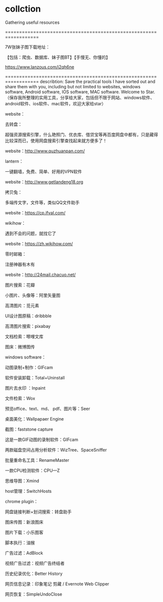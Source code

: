 # collction
Gathering useful resources

==================================================================

7W张妹子图下载地址：

【包括：爬虫、数据库、妹子图BT】【手慢无、你懂的】

https://www.lanzous.com/i2qh6ne

==================================================================
describtion:
Save the practical tools I have sorted out and share them with you, including but not limited to websites, windows software, Android software, IOS software, MAC software. Welcome to Star.（保存我所整理的实用工具，分享给大家，包括但不限于网站、windows软件、android软件、ios软件、mac软件，欢迎大家给star）

website：

去转盘：

超强资源搜索引擎，什么艳照门、优衣库、借贷宝等再百度网盘中都有，只是藏得比较深而已，使用网盘搜索引擎查找起来就方便多了！

website：http://www.quzhuanpan.com/

lantern：

一键翻墙，免费、简单、好用的VPN软件

website：http://www.getlandeng18.org

拷贝兔：

多端传文字，文件等，类似QQ文件助手

website：https://cp.ifval.com/

wikihow：

遇到不会的问题，就找它了

website：https://zh.wikihow.com/

零时邮箱：

注册神器有木有

website：http://24mail.chacuo.net/

图片搜索：花瓣

小图片、头像等：阿里矢量图

高清图片：觅元素

UI设计图原稿：dribbble

高清图片搜索：pixabay

文档检索：嚓哩文库

图床：微博图传

windows software：

动图录制+制作：GIFcam

软件安装卸载：Total+Uninstall

图片去水印 ：Inpaint

文件检索：Wox 

预览office、text、md、 pdf、图片等：Seer

桌面美化：Wallpapaer Engine 

截图：faststone capture

这是一款GIF动图的录制软件：GIFcam

两款磁盘空间占用分析软件：WizTree、SpaceSniffer

批量重命名工具：RenameMaster

一款CPU检测软件：CPU—Z

思维导图：Xmind 

host管理：SwitchHosts

chrome plugin：

网盘链接判断+划词搜索：转盘助手

图床传图：新浪图床

图片下载：小乐图客

脚本执行：油猴

广告过滤：AdBlock

视频广告过滤：视频广告终结者

历史纪录优化：Better History

网页信息记录：印象笔记 剪藏 / Evernote Web Clipper

网页恢复：SimpleUndoClose

